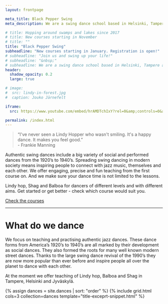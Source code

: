 ```yaml
---
layout: frontpage

meta_title: Black Pepper Swing
meta_description: We are a swing dance school based in Helsinki, Tampere and Jyväskylä, founded and run through passion for authentic swing dances. We teach, organize, social dance, perform and keep the dance floor busy.

# title: Hopping around swamps and lakes since 2017
# title: New courses starting in November
# title: ""
title: "Black Pepper Swing"
subheadline: "New courses starting in January. Registration is open!"
# subheadline: "Join us and swing up your life!"
# subheadline: "&nbsp;"
# subheadline: We are a swing dance school based in Helsinki, Tampere and Jyväskylä, founded and run through passion for authentic swing dances. We teach, organize, social dance, perform and keep the dance floor busy.
header:
  shadow_opacity: 0.2
  large: true

# image:
#  src: lindy-in-forest.jpg
#  caption: Jouko Järnefelt

iframe:
  src: https://www.youtube.com/embed/hrAMDTchIxY?rel=0&amp;controls=0&amp;showinfo=0&amp;autoplay=1&amp;loop=1&amp;enablejsapi=1

permalink: /index.html
---
```


> “I've never seen a Lindy Hopper who wasn't smiling. It's a happy dance. It makes you feel good.”  
  \- Frankie Manning

Authentic swing dances include a big variety of social and performed dances from the 1920’s to 1940’s. Spreading swing dancing in modern society means inspiring people to connect with jazz music, themselves and each other. We offer engaging, precise and fun teaching from the first course on. And we make sure your dance time is not limited to the lessons.

Lindy hop, Shag and Balboa for dancers of different levels and with different aims. Get started or get better - check which course would suit you.

<div class="text-center">
  <a href="{{ site.baseurl }}/courses" class="button">Check the courses</a>
</div>

<!--
{% comment %}

## Our teachers

{% include grid.html cols=4 collection=site.teachers template='teacher-snippet.html' %}

{% endcomment %}
-->

---

# What do we dance

We focus on teaching and practising authentic jazz dances. These dance forms from America’s 1920’s to 1940’s are all marked by their development as social dances. They also formed the roots for many well known modern street dances. Thanks to the large swing dance revival of the 1990’s they are now more popular than ever before and inspire people all over the planet to dance with each other. 

At the moment we offer teaching of Lindy hop, Balboa and Shag in Tampere, Helsinki and Jyväskylä.

{% assign dances = site.dances | sort: "order" %}
{% include grid.html cols=3 collection=dances template="title-exceprt-snippet.html" %}

<!--
{% comment %}

## Latest articles

{% include grid.html cols=2 entries=2 collection=site.posts template='post-snippet.html' %}
<div class="text-center">
  <a href="blog"><big>{{ site.data.language.show_all_articles }}</big></a>
</div>

{% endcomment %}
-->
